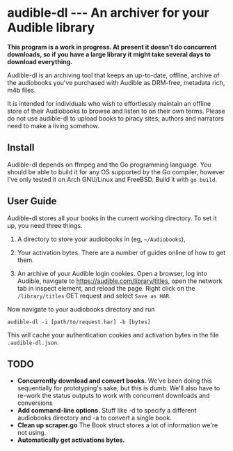 audible-dl --- An archiver for your Audible library
===================================================

**This program is a work in progress.  At present it doesn't do
concurrent downloads, so if you have a large library it might take
several days to download everything.**

Audible-dl is an archiving tool that keeps an up-to-date, offline,
archive of the audiobooks you've purchased with Audible as DRM-free,
metadata rich, m4b files.

It is intended for individuals who wish to effortlessly maintain an
offline store of their Audiobooks to browse and listen to on their own
terms.  Please do not use audible-dl to upload books to piracy sites;
authors and narrators need to make a living somehow.

Install
-------
Audible-dl depends on ffmpeg and the Go programming language. You
should be able to build it for any OS supported by the Go compiler,
however I've only tested it on Arch GNU/Linux and FreeBSD.  Build it
with `go build`.

User Guide
----------
Audible-dl stores all your books in the current working directory.  To
set it up, you need three things.

1. A directory to store your audiobooks in (eg, `~/Audiobooks`),

2. Your activation bytes.  There are a number of guides online of how
   to get them.

3. An archive of your Audible login cookies.  Open a browser, log into
   Audible, navigate to <https://audible.com/library/titles>, open the
   network tab in inspect element, and reload the page.  Right click
   on the `/library/titles` GET request and select `Save as HAR`.

Now navigate to your audiobooks directory and run

    audible-dl -i [path/to/request.har] -b [bytes]

This will cache your authentication cookies and activation bytes in
the file `.audible-dl.json`.

TODO
----
- **Concurrently download and convert books.** We've been doing this
  sequentially for prototyping's sake, but this is dumb.  We'll also
  have to re-work the status outputs to work with concurrent downloads
  and conversions
- **Add command-line options.** Stuff like -d to specify a different
  audiobooks directory and -a to convert a single book.
- **Clean up scraper.go** The Book struct stores a lot of information
  we're not using.
- **Automatically get activations bytes.**
